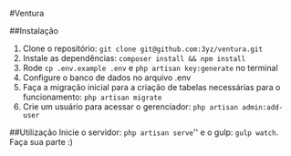 #Ventura

##Instalação

1. Clone o repositório: `git clone git@github.com:3yz/ventura.git`
2. Instale as dependências: `composer install && npm install`
3. Rode `cp .env.example .env` e `php artisan key:generate` no terminal
4. Configure o banco de dados no arquivo .env
5. Faça a migração inicial para a criação de tabelas necessárias para o funcionamento: `php artisan migrate`
6. Crie um usuário para acessar o gerenciador: `php artisan admin:add-user`

##Utilização
Inicie o servidor: `php artisan serve`'' e o gulp: `gulp watch`. Faça sua parte :)